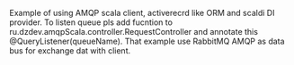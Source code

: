 Example of using AMQP scala client, activerecrd like ORM and scaldi DI provider.
To listen queue pls add fucntion to ru.dzdev.amqpScala.controller.RequestController and annotate this @QueryListener(queueName).
That example use RabbitMQ AMQP as data bus for exchange dat with client.
